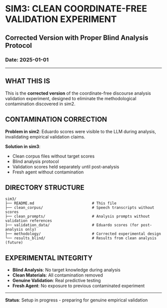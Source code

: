 # SIM3: CLEAN COORDINATE-FREE VALIDATION EXPERIMENT
## Corrected Version with Proper Blind Analysis Protocol
### Date: 2025-01-01

---

## WHAT THIS IS

This is the **corrected version** of the coordinate-free discourse analysis validation experiment, designed to eliminate the methodological contamination discovered in sim2.

## CONTAMINATION CORRECTION

**Problem in sim2**: Eduardo scores were visible to the LLM during analysis, invalidating empirical validation claims.

**Solution in sim3**: 
- Clean corpus files without target scores
- Blind analysis protocol 
- Validation scores held separately until post-analysis
- Fresh agent without contamination

## DIRECTORY STRUCTURE

```
sim3/
├── README.md                          # This file
├── clean_corpus/                      # Speech transcripts without scores
├── clean_prompts/                     # Analysis prompts without validation references  
├── validation_data/                   # Eduardo scores (for post-analysis only)
├── methodology/                       # Corrected experimental design
└── results_blind/                     # Results from clean analysis (future)
```

## EXPERIMENTAL INTEGRITY

- **Blind Analysis**: No target knowledge during analysis
- **Clean Materials**: All contamination removed
- **Genuine Validation**: Real predictive testing
- **Fresh Agent**: No exposure to previous contaminated experiment

---

**Status**: Setup in progress - preparing for genuine empirical validation 